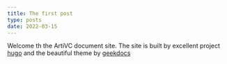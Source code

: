 ```yaml
---
title: The first post
type: posts
date: 2022-03-15
---
```


Welcome th the ArtiVC document site. The site is built by excellent project [hugo](https://gohugo.io/) and the beautiful theme by [geekdocs](https://geekdocs.de/)
